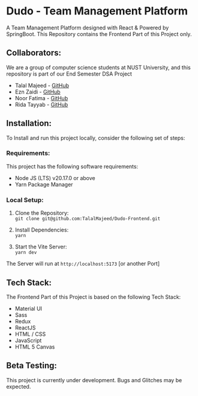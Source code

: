 # Dudo - Team Management Platform

A Team Management Platform designed with React & Powered by SpringBoot. This Repository contains the Frontend Part of this Project only.

## Collaborators:

We are a group of computer science students at NUST University, and this repository is part of our End Semester DSA Project

-   Talal Majeed - [GitHub](https://www.github.com/TalalMajeed)
-   Ezn Zaidi - [GitHub](https://github.com/EznXadee)
-   Noor Fatima - [GitHub](https://github.com/nooorf)
-   Rida Tayyab - [GitHub](https://github.com/Rida-Tayyab)

## Installation:

To Install and run this project locally, consider the following set of steps:

### Requirements:

This project has the following software requirements:

-   Node JS (LTS) v20.17.0 or above
-   Yarn Package Manager

### Local Setup:

1. Clone the Repository:  
   `git clone git@github.com:TalalMajeed/Dudo-Frontend.git`

2. Install Dependencies:  
   `yarn`

3. Start the Vite Server:  
   `yarn dev`

The Server will run at `http://localhost:5173` [or another Port]

## Tech Stack:

The Frontend Part of this Project is based on the following Tech Stack:

-   Material UI
-   Sass
-   Redux
-   ReactJS
-   HTML / CSS
-   JavaScript
-   HTML 5 Canvas

## Beta Testing:

This project is currently under development. Bugs and Glitches may be expected.
